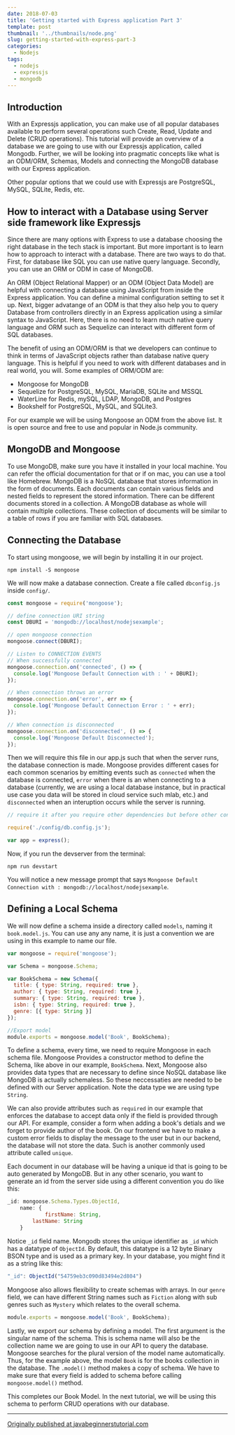 ```yaml
---
date: 2018-07-03
title: 'Getting started with Express application Part 3'
template: post
thumbnail: '../thumbnails/node.png'
slug: getting-started-with-express-part-3
categories:
  - Nodejs
tags:
  - nodejs
  - expressjs
  - mongodb
---
```


## Introduction

With an Expressjs application, you can make use of all popular databases available to perform several operations such Create, Read, Update and Delete (CRUD operations). This tutorial will provide an overview of a database we are going to use with our Expressjs application, called Mongodb. Further, we will be looking into pragmatic concepts like what is an ODM/ORM, Schemas, Models and connecting the MongoDB database with our Express application.

Other popular options that we could use with Expressjs are PostgreSQL, MySQL, SQLite, Redis, etc.

## How to interact with a Database using Server side framework like Expressjs

Since there are many options with Express to use a database choosing the right database in the tech stack is important. But more important is to learn how to approach to interact with a database. There are two ways to do that. First, for database like SQL you can use native query language. Secondly, you can use an ORM or ODM in case of MongoDB.

An ORM (Object Relational Mapper) or an ODM (Object Data Model) are helpful with connecting a database using JavaScript from inside the Express application. You can define a minimal configuration setting to set it up. Next, bigger advatange of an ODM is that they also help you to query Database from controllers directly in an Express application using a similar syntax to JavaScript. Here, there is no need to learn much native query language and ORM such as Sequelize can interact with different form of SQL databases.

The benefit of using an ODM/ORM is that we developers can continue to think in terms of JavaScript objects rather than database native query language. This is helpful if you need to work with different databases and in real world, you will. Some examples of ORM/ODM are:

- Mongoose for MongoDB
- Sequelize for PostgreSQL, MySQL, MariaDB, SQLite and MSSQL
- WaterLine for Redis, mySQL, LDAP, MongoDB, and Postgres
- Bookshelf for PostgreSQL, MySQL, and SQLite3.

For our example we will be using Mongoose an ODM from the above list. It is open source and free to use and popular in Node.js community.

## MongoDB and Mongoose

To use MongoDB, make sure you have it installed in your local machine. You can refer the official documentation for that or if on mac, you can use a tool like Homebrew. MongoDB is a NoSQL database that stores information in the form of documents. Each documents can contain various fields and nested fields to represent the stored information. There can be different documents stored in a collection. A MongoDB database as whole will contain multiple collections. These collection of documents will be similar to a table of rows if you are familiar with SQL databases.

## Connecting the Database

To start using mongoose, we will begin by installing it in our project.

```shell
npm install -S mongoose
```

We will now make a database connection. Create a file called `dbconfig.js` inside `config/`.

```javascript
const mongoose = require('mongoose');

// define connection URI string
const DBURI = 'mongodb://localhost/nodejsexample';

// open mongoose connection
mongoose.connect(DBURI);

// Listen to CONNECTION EVENTS
// When successfully connected
mongoose.connection.on('connected', () => {
  console.log('Mongoose Default Connection with : ' + DBURI);
});

// When connection throws an error
mongoose.connection.on('error', err => {
  console.log('Mongoose Default Connection Error : ' + err);
});

// When connection is disconnected
mongoose.connection.on('disconnected', () => {
  console.log('Mongoose Default Disconnected');
});
```

Then we will require this file in our app.js such that when the server runs, the database connection is made. Mongoose provides different cases for each common scenarios by emitting events such as `connected` when the database is connected, `error` when there is an when connecting to a database (currently, we are using a local database instance, but in practical use case you data will be stored in cloud service such mlab, etc.) and `disconnected` when an interuption occurs while the server is running.

```javascript
// require it after you require other dependencies but before other configuration

require('./config/db.config.js');

var app = express();
```

Now, if you run the devserver from the terminal:

```shell
npm run devstart
```

You will notice a new message prompt that says `Mongoose Default Connection with : mongodb://localhost/nodejsexample`.

## Defining a Local Schema

We will now define a schema inside a directory called `models`, naming it `book.model.js`. You can use any any name, it is just a convention we are using in this example to name our file.

```javascript
var mongoose = require('mongoose');

var Schema = mongoose.Schema;

var BookSchema = new Schema({
  title: { type: String, required: true },
  author: { type: String, required: true },
  summary: { type: String, required: true },
  isbn: { type: String, required: true },
  genre: [{ type: String }]
});

//Export model
module.exports = mongoose.model('Book', BookSchema);
```

To define a schema, every time, we need to require Mongoose in each schema file. Mongoose Provides a constructor method to define the Schema, like above in our example, `BookSchema`. Next, Mongoose also provides data types that are necessary to define since NoSQL database like MongoDB is actually schemaless. So these neccessaties are needed to be defined with our Server application. Note the data type we are using type `String`.

We can also provide attributes such as `required` in our example that enforces the database to accept data only if the field is provided through our API. For example, consider a form when adding a book's detials and we forget to provide author of the book. On our frontend we have to make a custom error fields to display the message to the user but in our backend, the database will not store the data. Such is another commonly used attribute called `unique`.

Each document in our database will be having a unique id that is going to be auto generated by MongoDB. But in any other scenario, you want to generate an id from the server side using a different convention you do like this:

```javascript
_id: mongoose.Schema.Types.ObjectId,
    name: {
            firstName: String,
        lastName: String
    }
```

Notice `_id` field name. Mongodb stores the unique identifier as `_id` which has a datatype of `ObjectId`. By default, this datatype is a 12 byte Binary BSON type and is used as a primary key. In your database, you might find it as a string like this:

```javascript
"_id": ObjectId("54759eb3c090d83494e2d804")
```

Mongoose also allows flexibility to create schemas with arrays. In our `genre` field, we can have different String names such as `Fiction` along with sub genres such as `Mystery` which relates to the overall schema.

```javascript
module.exports = mongoose.model('Book', BookSchema);
```

Lastly, we export our schema by defining a model. The first argument is the singular name of the schema. This is schema name will also be the collection name we are going to use in our API to query the database. Mongoose searches for the plural version of the model name automatically. Thus, for the example above, the model `Book` is for the books collection in the database. The `.model()` method makes a copy of schema. We have to make sure that every field is added to schema before calling `mongoose.model()` method.

This completes our Book Model. In the next tutorial, we will be using this schema to perform CRUD operations with our database.

---

[Originally published at javabeginnerstutorial.com](https://javabeginnerstutorial.com/node-js/getting-started-with-express-part-3/)
